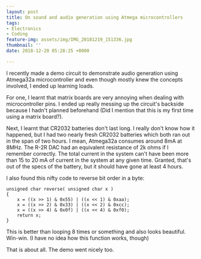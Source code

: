 ```yaml
---
layout: post
title: On sound and audio generation using Atmega microcontrollers
tags:
- Electronics
- Coding
feature-img: assets/img/IMG_20181219_151336.jpg
thumbnail: ''
date: 2018-12-20 05:28:25 +0000

---
```

I recently made a demo circuit to demonstrate audio generation using Atmega32a microcontroller and even though mostly knew the concepts involved, I ended up learning loads.

For one, I learnt that matrix boards are very annoying when dealing with microcontroller pins. I ended up really messing up the circuit's backside because I hadn't planned beforehand (Did I mention that this is my first time using a matrix board?).

Next, I learnt that CR2032 batteries don't last long. I really don't know how it happened, but I had two nearly fresh CR2032 batteries which both ran out in the span of two hours. I mean, Atmega32a consumes around 8mA at 8MHz. The R-2R DAC had an equivalent resistance of 2k ohms if I remember correctly. The total current in the system can't have been more than 15 to 20 mA of current in the system at any given time. Granted, that's out of the specs of the battery, but it should have gone at least 4 hours.

I also found this nifty code to reverse bit order in a byte:

    unsigned char reverse( unsigned char x )
    {
    	x = ((x >> 1) & 0x55) | ((x << 1) & 0xaa);
    	x = ((x >> 2) & 0x33) | ((x << 2) & 0xcc);
    	x = ((x >> 4) & 0x0f) | ((x << 4) & 0xf0);
    	return x;
    }

This is better than looping 8 times or something and also looks beautiful. Win-win. (I have no idea how this function works, though)

That is about all. The demo went nicely too.